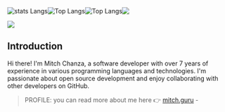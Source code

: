 <div style="display: flex;">

  <img src="https://github-readme-stats-ten-rust-77.vercel.app/api?username=mitch1009&show=reviews,discussions_started,discussions_answered,prs_merged,prs_merged_percentage" alt="stats Langs" />
  <img src="https://github-readme-stats-ten-rust-77.vercel.app/api/top-langs/?username=mitch1009&&langs_count=8&layout=donut" alt="Top Langs" />

  <img src="https://github-readme-stats-ten-rust-77.vercel.app/api/top-langs/?username=mitch1009&&langs_count=8&layout=donut" alt="Top Langs" />
  <img src="http://github-profile-summary-cards.vercel.app/api/cards/profile-details?username=mitch1009&theme=github"/>
</div>

![](https://github-profile-summary-cards.vercel.app/api/cards/profile-details?username=mitch1009&theme=github)

## Introduction
Hi there! I'm Mitch Chanza, a software developer with over 7 years of experience in various programming languages and technologies. I'm passionate about open source development and enjoy collaborating with other developers on GitHub.
> PROFILE: you can read more about me here 👉 [mitch.guru](https://mitch.guru) - 
